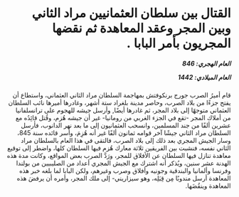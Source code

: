<h1 dir="rtl">القتال بين سلطان العثمانيين مراد الثاني وبين المجر وعقد المعاهدة ثم نقضها المجريون بأمر البابا .</h1>

<h5 dir="rtl">العام الهجري:  846

العام الميلادي: 1442

</h5>

<p dir="rtl">قام أميرُ الصرب جورج برنكوفتش بمهاجمة السلطان مراد الثاني العثماني، واستطاع أن يفتح جزءًا من بلاد الصرب، وحاصر مدينة بلغراد ستة أشهر، وغادرها أميرها نائب السلطان العثماني متوجهًا إلى بلاد المجر، ثم غادرها أيضًا, وأرسل جيشه للهجوم على ترانسلفانيا من أملاك المجر -تقع في الجزء الغربي من رومانيا- غير أن جيشه هُزم، وقُتل قائِدُه مع عشرين ألفًا من جند المسلمين، وانسحب العثمانيون إلى ما بعد نهر الدانوب، فأرسل السلطان مراد الثاني جيشًا آخر قوامه ثمانون ألفًا غير أنه هُزِمَ، وأُسر قائده سنة 845، وسار الجيش المجري بعد ذلك إلى بلاد الصرب، فالتقى في هذا العام بالسلطان مراد الثاني نفسه، فنشبت بين الفريقين ثلاثة معارك هُزم فيها السلطان كلها، واضطر إلى توقيع معاهدة تنازل فيها السلطان عن الأفلاق للمجر، ورَدَّ الصرب بعض المواقع، وكانت مدة هذه الهدنة عشر سنين، ويُذكر أنه اشترك مع الجيش المجري أعداد من الصليبيين من بولندا وفرنسا وألمانيا والبندقية وجونيه وأفلاق وصرب وغيرهم، ولكن البابا لما بلغه خبر هذه المعاهدة أرسل مندوبًا مِن قِبَلِه، وهو سيزاريني- إلى ملك المجر، وأمره أن يرفضَ هذه المعاهدة وينقُضَها.</p></br>
